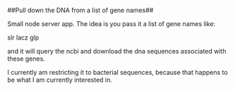 ##Pull down the DNA from a list of gene names##

Small node server app. The idea is you pass it a list of gene names like:

slr
lacz
glp

and it will query the ncbi and download the dna sequences associated with these genes.

I currently am restricting it to bacterial sequences, because that happens to be what I am currently interested in. 
